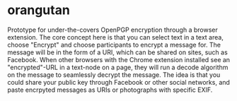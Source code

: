 orangutan
=========

Prototype for under-the-covers OpenPGP encryption through a browser extension.  The core concept here is that you can select text in a text area, choose "Encrypt" and choose participants to encrypt a message for.  The message will be in the form of a URI, which can be shared on sites, such as Facebook.  When other browsers with the Chrome extension installed see an "encrypted"-URL in a text-node on a page, they will run a decode algorithm on the message to seamlessly decrypt the message.  The idea is that you could share your public key through Facebook or other social networks, and paste encrpyted messages as URIs or photographs with specific EXIF.